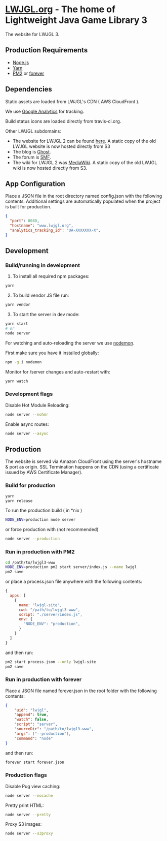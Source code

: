 # [LWJGL.org](https://www.lwjgl.org) - The home of Lightweight Java Game Library 3

The website for LWJGL 3.

## Production Requirements

- [Node.js](https://nodejs.org/)
- [Yarn](https://yarnpkg.com/)
- [PM2](https://github.com/Unitech/pm2) or [forever](https://github.com/foreverjs/forever)

## Dependencies

Static assets are loaded from LWJGL's CDN ( AWS CloudFront ).

We use [Google Analytics](http://www.google.com/analytics) for tracking.

Build status icons are loaded directly from travis-ci.org.

Other LWJGL subdomains:

- The website for LWJGL 2 can be found [here](https://github.com/LWJGL/lwjgl-www).
A static copy of the old LWJGL website is now hosted directly from S3
- The blog is [Ghost](https://ghost.org/).
- The forum is [SMF](http://www.simplemachines.org/).
- The wiki for LWJGL 2 was [MediaWiki](https://www.mediawiki.org/).
A static copy of the old LWJGL wiki is now hosted directly from S3.

## App Configuration

Place a JSON file in the root directory named config.json with the following contents.
Additional settings are automatically populated when the project is built for production.

```json
{
  "port": 8080,
  "hostname": "www.lwjgl.org",
  "analytics_tracking_id": "UA-XXXXXXX-X",
}
```

## Development

### Build/running in development

1. To install all required npm packages:

```bash
yarn
```

2. To build vendor JS file run:

```bash
yarn vendor
```

3. To start the server in dev mode:

```bash
yarn start
# or
node server
```

For watching and auto-reloading the server we use [nodemon](http://nodemon.io/).

First make sure you have it installed globally:

```bash
npm -g i nodemon
```

Monitor for /server changes and auto-restart with:

```bash
yarn watch
```

### Development flags

Disable Hot Module Reloading:

```bash
node server --nohmr
```

Enable async routes:

```bash
node server --async
```

## Production

The website is served via Amazon CloudFront using the server's hostname & port as origin.
SSL Termination happens on the CDN (using a certificate issued by AWS Certificate Manager).

### Build for production

```bash
yarn
yarn release
```

To run the production build ( in *nix )

```bash
NODE_ENV=production node server
```

or force production with (not recommended)

```bash
node server --production
```

### Run in production with PM2

```bash
cd /path/to/lwjgl3-www
NODE_ENV=production pm2 start server/index.js --name lwjgl
pm2 save
```

or place a process.json file anywhere with the following contents:

```js
{
  apps: [
    {
      name: "lwjgl-site",
      cwd: "/path/to/lwjgl3-www",
      script: "./server/index.js",
      env: {
        "NODE_ENV": "production",
      }
    }
  ]
}
```

and then run:

```bash
pm2 start process.json --only lwjgl-site
pm2 save
```

### Run in production with forever

Place a JSON file named forever.json in the root folder with the
following contents:

```json
{
    "uid": "lwjgl",
    "append": true,
    "watch": false,
    "script": "server",
    "sourceDir": "/path/to/lwjgl3-www",
    "args": ["--production"],
    "command": "node"
}
```

and then run:

```bash
forever start forever.json
```

### Production flags

Disable Pug view caching:

```bash
node server --nocache
```

Pretty print HTML:

```bash
node server --pretty
```

Proxy S3 images:

```bash
node server --s3proxy
```
